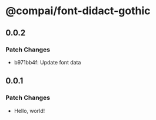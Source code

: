 # @compai/font-didact-gothic

## 0.0.2

### Patch Changes

- b971bb4f: Update font data

## 0.0.1

### Patch Changes

- Hello, world!
